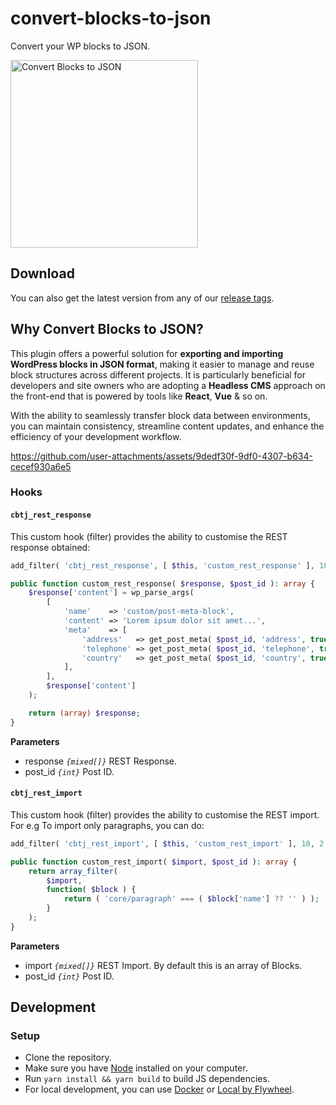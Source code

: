 # convert-blocks-to-json
Convert your WP blocks to JSON.

<img src="https://github.com/user-attachments/assets/875acd91-b2ed-4832-8df7-9ebe013e9c35" alt="Convert Blocks to JSON" height="300">

## Download

You can also get the latest version from any of our [release tags](https://github.com/badasswp/convert-blocks-to-json/releases).

## Why Convert Blocks to JSON?

This plugin offers a powerful solution for __exporting and importing WordPress blocks in JSON format__, making it easier to manage and reuse block structures across different projects. It is particularly beneficial for developers and site owners who are adopting a __Headless CMS__ approach on the front-end that is powered by tools like __React__, __Vue__ & so on.

With the ability to seamlessly transfer block data between environments, you can maintain consistency, streamline content updates, and enhance the efficiency of your development workflow.

https://github.com/user-attachments/assets/9dedf30f-9df0-4307-b634-cecef930a6e5

### Hooks

#### `cbtj_rest_response`

This custom hook (filter) provides the ability to customise the REST response obtained:

```php
add_filter( 'cbtj_rest_response', [ $this, 'custom_rest_response' ], 10, 2 );

public function custom_rest_response( $response, $post_id ): array {
    $response['content'] = wp_parse_args(
        [
            'name'    => 'custom/post-meta-block',
            'content' => 'Lorem ipsum dolor sit amet...',
            'meta'    => [
                'address'   => get_post_meta( $post_id, 'address', true ),
                'telephone' => get_post_meta( $post_id, 'telephone', true ),
                'country'   => get_post_meta( $post_id, 'country', true ),
            ],
        ],
        $response['content']
    );

    return (array) $response;
}
```

**Parameters**

- response _`{mixed[]}`_ REST Response.
- post_id _`{int}`_ Post ID.

#### `cbtj_rest_import`

This custom hook (filter) provides the ability to customise the REST import. For e.g To import only paragraphs, you can do:

```php
add_filter( 'cbtj_rest_import', [ $this, 'custom_rest_import' ], 10, 2 );

public function custom_rest_import( $import, $post_id ): array {
    return array_filter(
        $import,
        function( $block ) {
            return ( 'core/paragraph' === ( $block['name'] ?? '' ) );
        }
    );
}
```

**Parameters**

- import _`{mixed[]}`_ REST Import. By default this is an array of Blocks.
- post_id _`{int}`_ Post ID.

## Development

### Setup

- Clone the repository.
- Make sure you have [Node](https://nodejs.org) installed on your computer.
- Run `yarn install && yarn build` to build JS dependencies.
- For local development, you can use [Docker](https://docs.docker.com/install/) or [Local by Flywheel](https://localwp.com/).
